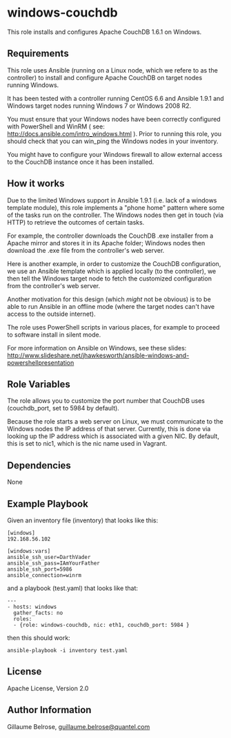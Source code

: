 windows-couchdb
=========

This role installs and configures Apache CouchDB 1.6.1 on Windows. 

Requirements
------------

This role uses Ansible (running on a Linux node, which we refere to as the controller) to install and configure Apache CouchDB on target nodes running Windows. 

It has been tested with a controller running CentOS 6.6 and Ansible 1.9.1 and Windows target nodes running Windows 7 or Windows 2008 R2.

You must ensure that your Windows nodes have been correctly configured with PowerShell and WinRM ( see: http://docs.ansible.com/intro_windows.html ). Prior to running this role, you should check that you can win_ping the Windows nodes in your inventory.

You might have to configure your Windows firewall to allow external access to the CouchDB instance once it has been installed.

How it works
------------

Due to the limited Windows support in Ansible 1.9.1 (i.e. lack of a windows template module), this role implements a "phone home" pattern where some of the tasks run on the controller. The Windows nodes then get in touch (via HTTP) to retrieve the outcomes of certain tasks.

For example, the controller downloads the CouchDB .exe installer from a Apache mirror and stores it in its Apache folder; Windows nodes then download the .exe file from the controller's web server.

Here is another example, in order to customize the CouchDB configuration, we use an Ansible template which is applied locally (to the controller), we then tell the Windows target node to fetch the customized configuration from the controller's web server.

Another motivation for this design (which *might* not be obvious) is to be able to run Ansible in an offline mode (where the target nodes can't have access to the outside internet). 

The role uses PowerShell scripts in various places, for example to proceed to software install in silent mode.

For more information on Ansible on Windows, see these slides: http://www.slideshare.net/jhawkesworth/ansible-windows-and-powershellpresentation

Role Variables
--------------

The role allows you to customize the port number that CouchDB uses (couchdb_port, set to 5984 by default).

Because the role starts a web server on Linux, we must communicate to the Windows nodes the IP address of that server. Currently, this is done via looking up the IP address which is associated with a given NIC. By default, this is set to nic1, which is the nic name used in Vagrant.

Dependencies
------------

None

Example Playbook
----------------

Given an inventory file (inventory) that looks like this: 

    [windows]
    192.168.56.102

    [windows:vars]
    ansible_ssh_user=DarthVader
    ansible_ssh_pass=IAmYourFather
    ansible_ssh_port=5986
    ansible_connection=winrm

and a playbook (test.yaml) that looks like that:

    ---
    - hosts: windows
      gather_facts: no
      roles:
      - {role: windows-couchdb, nic: eth1, couchdb_port: 5984 }
      

then this should work:

    ansible-playbook -i inventory test.yaml 

License
-------

Apache License, Version 2.0

Author Information
------------------

Gillaume Belrose, guillaume.belrose@quantel.com
